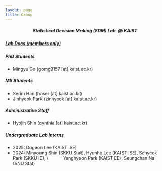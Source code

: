 ```yaml
---
layout: page
title: Group
---
```


##### <center> Statistical Decision Making (SDM) Lab. @ KAIST </center>



##### [Lab Docs (members only)](https://www.notion.so/sdmkaist/)


##### PhD Students  
* Mingyu Go (gomg9157 [at] kaist.ac.kr)



##### MS Students  
* Serim Han (haser [at] kaist.ac.kr) 
* Jinhyeok Park (zinhyeok [at] kaist.ac.kr)



##### Administrative Staff  
* Hyojin Shin (cynthia [at] kaist.ac.kr)



##### Undergraduate Lab Interns  
* 2025: Dogeon Lee (KAIST ISE) 
* 2024: Minyoung Shin (SKKU Stat), Hyunho Lee (KAIST ISE), Sehyeok Park (SKKU IE), \\
  &ensp; &ensp; &ensp; &ensp; Yanghyeon Park (KAIST EE), Seungchan Na (SNU Stat)


